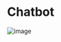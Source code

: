 # Chatbot
 
![image](https://user-images.githubusercontent.com/65126639/126124380-013ac941-80ba-4dd3-b78b-b5761dd08fe5.png)
